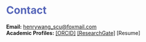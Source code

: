 # <font color=#5565B9>Contact</font>


<b>Email:</b> henrywang_scu@foxmail.com
<br>
<b>Academic Profiles:</b> <a href="https://orcid.org/0000-0002-6955-8905" target="_blank">[ORCID]</a> <a href="https://www.researchgate.net/profile/Jingquan-Wang-3" target="_blank">[ResearchGate]</a> [Resume]
